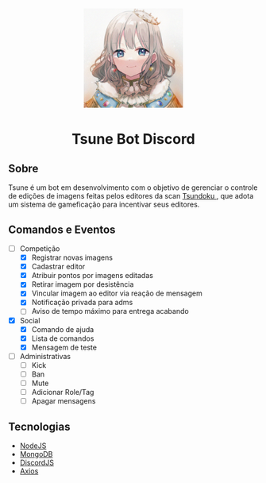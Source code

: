 <h1 align="center">
<img src="./.github/tsune.jpg" width="200px"/>
 </h1>
<h1 align="center">
Tsune Bot Discord
</h1>

## Sobre

Tsune é um bot em desenvolvimento com o objetivo de gerenciar o controle de edições de imagens feitas pelos editores da scan <a href="https://tsundokutraducoes.com.br/">  Tsundoku  </a>, que adota um sistema de gameficação para incentivar seus editores.

## Comandos e Eventos

 - [ ] Competição
	 - [x] Registrar novas imagens
	 - [x] Cadastrar editor
	 - [x] Atribuir pontos por imagens editadas
	 - [x] Retirar imagem por desistência 
	 - [x] Vincular imagem ao editor via reação de mensagem 
	 - [x] Notificação privada para adms
	 - [ ] Aviso de tempo máximo para entrega acabando
- [x] Social
	- [x] Comando de ajuda
	- [x] Lista de comandos
	- [x] Mensagem de teste
- [ ] Administrativas
	- [ ] Kick
	- [ ] Ban
	- [ ] Mute
	- [ ] Adicionar Role/Tag
	- [ ] Apagar mensagens
## Tecnologias
- [NodeJS](https://nodejs.dev/)
- [MongoDB](https://www.mongodb.com/)
- [DiscordJS](https://discord.js.org/#/)
- [Axios](https://axios-http.com/docs/intro)

